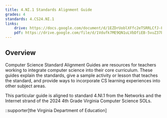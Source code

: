 ```yaml
---
title: 4.NI.1 Standards Alignment Guide
grades: 4
standards: 4.CS24.NI.1
links:
    drive: https://docs.google.com/document/d/1EZDrUoblXFfc2eTSRRLCfJ-FrVB3Kk4wYveKl4VI5G8/edit?usp=drive_link
    pdf: https://drive.google.com/file/d/1Vdufk7ME9QN1uLVbDfiEB-5vuZ37bXdD/view?usp=drive_link
---
```


## Overview

Computer Science Standard Alignment Guides are resources for teachers working to integrate computer science into their core curriculum. These guides explain the standards, give a sample activity or lesson that teaches the standard, and provide ways to incorporate CS learning experiences into other subject areas. 

This particular guide is aligned to standard 4.NI.1 from the Networks and the Internet strand of the 2024 4th Grade Virginia Computer Science SOLs.

::supporter[the Virginia Department of Education]
